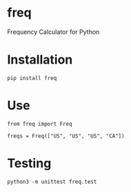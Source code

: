 # freq
Frequency Calculator for Python

# Installation
```
pip install freq
```

# Use
```
from freq import Freq

freqs = Freq(["US", "US", "US", "CA"])

```

# Testing
```
python3 -m unittest freq.test
```
